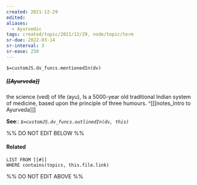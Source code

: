 ```yaml
---
created: 2021-12-29 
edited: 
aliases:
  - Ayurvedic
tags: created/topic/2021/12/29, node/topic/term
sr-due: 2022-03-14
sr-interval: 3
sr-ease: 250
---
```

`$=customJS.dv_funcs.mentionedIn(dv)`

##### <s class="topic-title">[[Ayurveda]]</s>

the science (ved) of life (ayu), Is a 5000-year old traditional Indian system of medicine, based upon the principle of three humours.
^[[[notes_Intro to Ayurveda]]]

**See**::
*`$=customJS.dv_funcs.outlinedIn(dv, this)`*

%% DO NOT EDIT BELOW %%
#### Related 
```dataview
LIST FROM [[#]]
WHERE contains(topics, this.file.link)
```
%% DO NOT EDIT ABOVE %%
